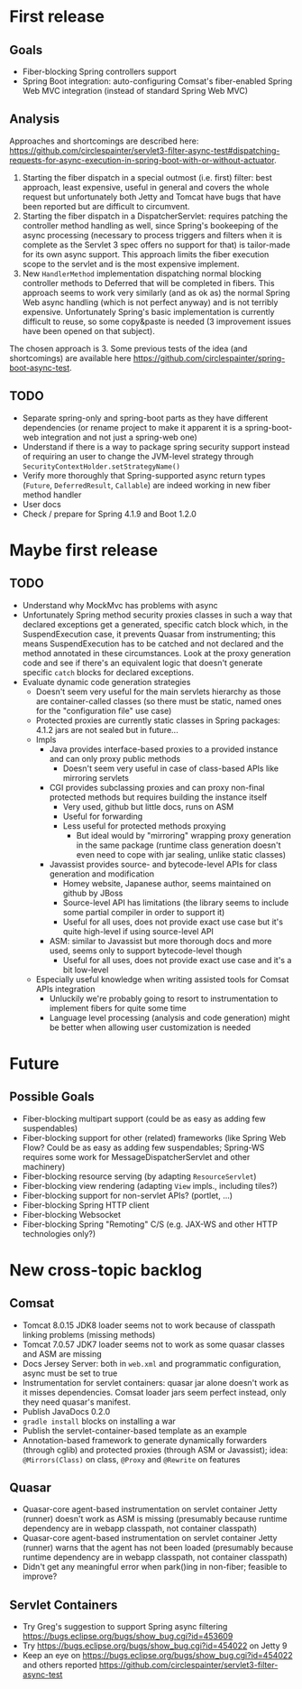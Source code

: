 First release
=============

Goals
-----

- Fiber-blocking Spring controllers support
- Spring Boot integration: auto-configuring Comsat's fiber-enabled Spring Web MVC integration (instead of standard Spring Web MVC)

Analysis
--------

Approaches and shortcomings are described here:
https://github.com/circlespainter/servlet3-filter-async-test#dispatching-requests-for-async-execution-in-spring-boot-with-or-without-actuator.

1. Starting the fiber dispatch in a special outmost (i.e. first) filter: best approach, least expensive, useful in general and covers the whole request but
   unfortunately both Jetty and Tomcat have bugs that have been reported but are difficult to circumvent.
2. Starting the fiber dispatch in a DispatcherServlet: requires patching the controller method handling as well, since Spring's bookeeping of the async
   processing (necessary to process triggers and filters when it is complete as the Servlet 3 spec offers no support for that) is tailor-made for its own
   async support. This approach limits the fiber execution scope to the servlet and is the most expensive implement.
3. New `HandlerMethod` implementation dispatching normal blocking controller methods to Deferred that will be completed in fibers. This approach seems to
   work very similarly (and as ok as) the normal Spring Web async handling (which is not perfect anyway) and is not terribly expensive. Unfortunately
   Spring's basic implementation is currently difficult to reuse, so some copy&paste is needed (3 improvement issues have been opened on that subject).

The chosen approach is 3. Some previous tests of the idea (and shortcomings) are available here https://github.com/circlespainter/spring-boot-async-test.

TODO
----

- Separate spring-only and spring-boot parts as they have different dependencies (or rename project to make it apparent it
  is a spring-boot-web integration and not just a spring-web one)
- Understand if there is a way to package spring security support instead of requiring an user to change the JVM-level strategy through
  `SecurityContextHolder.setStrategyName()`
- Verify more thoroughly that Spring-supported async return types (`Future`, `DeferredResult`, `Callable`) are indeed working in new fiber method handler
- User docs
- Check / prepare for Spring 4.1.9 and Boot 1.2.0

Maybe first release
===================

TODO
----
- Understand why MockMvc has problems with async
- Unfortunately Spring method security proxies classes in such a way that declared exceptions get a generated, specific catch block which, in the
  SuspendExecution case, it prevents Quasar from instrumenting; this means SuspendExecution has to be catched and not declared and the method annotated
  in these circumstances.
  Look at the proxy generation code and see if there's an equivalent logic that doesn't generate specific `catch` blocks for declared exceptions.
- Evaluate dynamic code generation strategies
  - Doesn't seem very useful for the main servlets hierarchy as those are container-called classes (so there must be static, named ones for the "configuration
    file" use case)
  - Protected proxies are currently static classes in Spring packages: 4.1.2 jars are not sealed but in future...
  - Impls
    - Java provides interface-based proxies to a provided instance and can only proxy public methods
      - Doesn't seem very useful in case of class-based APIs like mirroring servlets
    - CGI provides subclassing proxies and can proxy non-final protected methods but requires building the instance itself
      - Very used, github but little docs, runs on ASM
      - Useful for forwarding
      - Less useful for protected methods proxying
        - But ideal would by "mirroring" wrapping proxy generation in the same package (runtime class generation doesn't even need to cope with jar sealing,
          unlike static classes)
    - Javassist provides source- and bytecode-level APIs for class generation and modification
      - Homey website, Japanese author, seems maintained on github by JBoss
      - Source-level API has limitations (the library seems to include some partial compiler in order to support it)
      - Useful for all uses, does not provide exact use case but it's quite high-level if using source-level API
    - ASM: similar to Javassist but more thorough docs and more used, seems only to support bytecode-level though
      - Useful for all uses, does not provide exact use case and it's a bit low-level
  - Especially useful knowledge when writing assisted tools for Comsat APIs integration
    - Unluckily we're probably going to resort to instrumentation to implement fibers for quite some time
    - Language level processing (analysis and code generation) might be better when allowing user customization is needed

Future
======

Possible Goals
--------------

- Fiber-blocking multipart support (could be as easy as adding few suspendables)
- Fiber-blocking support for other (related) frameworks (like Spring Web Flow? Could be as easy as adding few suspendables; Spring-WS requires some work for
  MessageDispatcherServlet and other machinery)
- Fiber-blocking resource serving (by adapting `ResourceServlet`)
- Fiber-blocking view rendering (adapting `View` impls., including tiles?)
- Fiber-blocking support for non-servlet APIs? (portlet, ...)
- Fiber-blocking Spring HTTP client
- Fiber-blocking Websocket
- Fiber-blocking Spring "Remoting" C/S (e.g. JAX-WS and other HTTP technologies only?)

New cross-topic backlog
=======================

Comsat
------

- Tomcat 8.0.15 JDK8 loader seems not to work because of classpath linking problems (missing methods)
- Tomcat 7.0.57 JDK7 loader seems not to work as some quasar classes and ASM are missing
- Docs Jersey Server: both in `web.xml` and programmatic configuration, async must be set to true
- Instrumentation for servlet containers: quasar jar alone doesn't work as it misses dependencies. Comsat loader jars seem perfect instead,
  only they need quasar's manifest.
- Publish JavaDocs 0.2.0
- `gradle install` blocks on installing a war
- Publish the servlet-container-based template as an example
- Annotation-based framework to generate dynamically forwarders (through cglib) and protected proxies (through ASM or Javassist);
  idea: `@Mirrors(Class)` on class, `@Proxy` and `@Rewrite` on features

Quasar
------

- Quasar-core agent-based instrumentation on servlet container Jetty (runner) doesn't work as ASM is missing (presumably because runtime dependency
  are in webapp classpath, not container classpath)
- Quasar-core agent-based instrumentation on servlet container Jetty (runner) warns that the agent has not been loaded (presumably because runtime
  dependency are in webapp classpath, not container classpath)
- Didn't get any meaningful error when park()ing in non-fiber; feasible to improve?

Servlet Containers
------------------

- Try Greg's suggestion to support Spring async filtering https://bugs.eclipse.org/bugs/show_bug.cgi?id=453609
- Try https://bugs.eclipse.org/bugs/show_bug.cgi?id=454022 on Jetty 9
- Keep an eye on https://bugs.eclipse.org/bugs/show_bug.cgi?id=454022 and others reported https://github.com/circlespainter/servlet3-filter-async-test